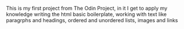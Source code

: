 This is my first project from The Odin Project, in it I get to apply my knowledge writing the html basic boilerplate, working with text like paragrphs and headings, ordered and unordered lists, images and links